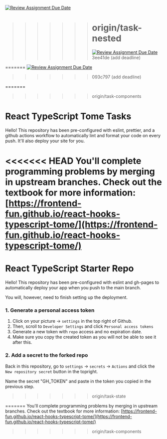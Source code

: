 [![Review Assignment Due Date](https://classroom.github.com/assets/deadline-readme-button-22041afd0340ce965d47ae6ef1cefeee28c7c493a6346c4f15d667ab976d596c.svg)](https://classroom.github.com/a/sXg0zrQH)

>>>>>>> # origin/task-nested
>>>>>>>
>>>>>>> [![Review Assignment Due Date](https://classroom.github.com/assets/deadline-readme-button-22041afd0340ce965d47ae6ef1cefeee28c7c493a6346c4f15d667ab976d596c.svg)](https://classroom.github.com/a/7EnhtmxP)
>>>>>>> 3ee41de (add deadline)
>>>>>>>
>>>>>>
>>>>>
>>>>
>>>
>>

=======
[![Review Assignment Due Date](https://classroom.github.com/assets/deadline-readme-button-22041afd0340ce965d47ae6ef1cefeee28c7c493a6346c4f15d667ab976d596c.svg)](https://classroom.github.com/a/4YnO6m9M)

>>>>>>> 093c797 (add deadline)
>>>>>>>
>>>>>>
>>>>>
>>>>
>>>
>>

=======

>>>>>>> origin/task-components
>>>>>>>
>>>>>>
>>>>>
>>>>
>>>
>>

# React TypeScript Tome Tasks

Hello! This repository has been pre-configured with eslint, prettier, and a github actions workflow to automatically lint and format your code on every push. It'll also deploy your site for you.

<<<<<<< HEAD
You'll complete programming problems by merging in upstream branches. Check out the textbook for more information: [https://frontend-fun.github.io/react-hooks-typescript-tome/](https://frontend-fun.github.io/react-hooks-typescript-tome/)
==============================================================================================================================================================================

# React TypeScript Starter Repo

Hello! This repository has been pre-configured with eslint and gh-pages to automatically deploy your app when you push to the main branch.

You will, however, need to finish setting up the deployment.

### 1. Generate a personal access token

1. Click on your picture -> `settings` in the top right of Github.
2. Then, scroll to `Developer Settings` and click `Personal access tokens`
3. Generate a new token with `repo` access and no expiration date.
4. Make sure you copy the created token as you will not be able to see it after this.

### 2. Add a secret to the forked repo

Back in this repository, go to `settings` -> `secrets` -> `Actions` and click the `New repository secret` button in the topright.

Name the secret "GH_TOKEN" and paste in the token you copied in the previous step.

>>>>>>> origin/task-state
>>>>>>>
>>>>>>
>>>>>
>>>>
>>>
>>

=======
You'll complete programming problems by merging in upstream branches. Check out the textbook for more information: [https://frontend-fun.github.io/react-hooks-typescript-tome/](https://frontend-fun.github.io/react-hooks-typescript-tome/)

>>>>>>> origin/task-components
>>>>>>>
>>>>>>
>>>>>
>>>>
>>>
>>
